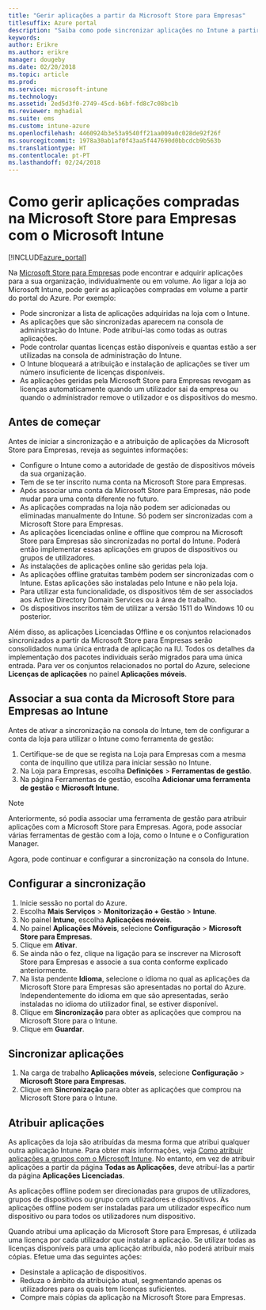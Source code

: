 ```yaml
---
title: "Gerir aplicações a partir da Microsoft Store para Empresas"
titlesuffix: Azure portal
description: "Saiba como pode sincronizar aplicações no Intune a partir da Microsoft Store para Empresas e, em seguida, atribuir e controlá-las."
keywords: 
author: Erikre
ms.author: erikre
manager: dougeby
ms.date: 02/20/2018
ms.topic: article
ms.prod: 
ms.service: microsoft-intune
ms.technology: 
ms.assetid: 2ed5d3f0-2749-45cd-b6bf-fd8c7c08bc1b
ms.reviewer: mghadial
ms.suite: ems
ms.custom: intune-azure
ms.openlocfilehash: 4460924b3e53a9540ff21aa009a0c028de92f26f
ms.sourcegitcommit: 1978a30ab1af0f43aa5f447690d0bbcdcb9b563b
ms.translationtype: HT
ms.contentlocale: pt-PT
ms.lasthandoff: 02/24/2018
---
```

# <a name="how-to-manage-apps-you-purchased-from-the-microsoft-store-for-business-with-microsoft-intune"></a>Como gerir aplicações compradas na Microsoft Store para Empresas com o Microsoft Intune

[!INCLUDE[azure_portal](./includes/azure_portal.md)]


Na [Microsoft Store para Empresas](https://www.microsoft.com/business-store) pode encontrar e adquirir aplicações para a sua organização, individualmente ou em volume. Ao ligar a loja ao Microsoft Intune, pode gerir as aplicações compradas em volume a partir do portal do Azure. Por exemplo:
* Pode sincronizar a lista de aplicações adquiridas na loja com o Intune.
* As aplicações que são sincronizadas aparecem na consola de administração do Intune. Pode atribuí-las como todas as outras aplicações.
* Pode controlar quantas licenças estão disponíveis e quantas estão a ser utilizadas na consola de administração do Intune.
* O Intune bloqueará a atribuição e instalação de aplicações se tiver um número insuficiente de licenças disponíveis.
* As aplicações geridas pela Microsoft Store para Empresas revogam as licenças automaticamente quando um utilizador sai da empresa ou quando o administrador remove o utilizador e os dispositivos do mesmo.

## <a name="before-you-start"></a>Antes de começar

Antes de iniciar a sincronização e a atribuição de aplicações da Microsoft Store para Empresas, reveja as seguintes informações:

- Configure o Intune como a autoridade de gestão de dispositivos móveis da sua organização.
- Tem de se ter inscrito numa conta na Microsoft Store para Empresas.
- Após associar uma conta da Microsoft Store para Empresas, não pode mudar para uma conta diferente no futuro.
- As aplicações compradas na loja não podem ser adicionadas ou eliminadas manualmente do Intune. Só podem ser sincronizadas com a Microsoft Store para Empresas.
- As aplicações licenciadas online e offline que comprou na Microsoft Store para Empresas são sincronizadas no portal do Intune. Poderá então implementar essas aplicações em grupos de dispositivos ou grupos de utilizadores. 
- As instalações de aplicações online são geridas pela loja.
- As aplicações offline gratuitas também podem ser sincronizadas com o Intune. Estas aplicações são instaladas pelo Intune e não pela loja.
- Para utilizar esta funcionalidade, os dispositivos têm de ser associados aos Active Directory Domain Services ou à área de trabalho.
- Os dispositivos inscritos têm de utilizar a versão 1511 do Windows 10 ou posterior.

Além disso, as aplicações Licenciadas Offline e os conjuntos relacionados sincronizados a partir da Microsoft Store para Empresas serão consolidados numa única entrada de aplicação na IU. Todos os detalhes da implementação dos pacotes individuais serão migrados para uma única entrada. Para ver os conjuntos relacionados no portal do Azure, selecione **Licenças de aplicações** no painel **Aplicações móveis**.

## <a name="associate-your-microsoft-store-for-business-account-with-intune"></a>Associar a sua conta da Microsoft Store para Empresas ao Intune
Antes de ativar a sincronização na consola do Intune, tem de configurar a conta da loja para utilizar o Intune como ferramenta de gestão:
1. Certifique-se de que se regista na Loja para Empresas com a mesma conta de inquilino que utiliza para iniciar sessão no Intune.
2. Na Loja para Empresas, escolha **Definições** > **Ferramentas de gestão**.
3. Na página Ferramentas de gestão, escolha **Adicionar uma ferramenta de gestão** e **Microsoft Intune**.

> [!NOTE]
> Anteriormente, só podia associar uma ferramenta de gestão para atribuir aplicações com a Microsoft Store para Empresas. Agora, pode associar várias ferramentas de gestão com a loja, como o Intune e o Configuration Manager.

Agora, pode continuar e configurar a sincronização na consola do Intune.

## <a name="configure-synchronization"></a>Configurar a sincronização

1. Inicie sessão no portal do Azure.
2. Escolha **Mais Serviços** > **Monitorização + Gestão** > **Intune**.
3. No painel **Intune**, escolha **Aplicações móveis**.
4. No painel **Aplicações Móveis**, selecione **Configuração** > **Microsoft Store para Empresas**.
5. Clique em **Ativar**.
6. Se ainda não o fez, clique na ligação para se inscrever na Microsoft Store para Empresas e associe a sua conta conforme explicado anteriormente.
7. Na lista pendente **Idioma**, selecione o idioma no qual as aplicações da Microsoft Store para Empresas são apresentadas no portal do Azure. Independentemente do idioma em que são apresentadas, serão instaladas no idioma do utilizador final, se estiver disponível.
8. Clique em **Sincronização** para obter as aplicações que comprou na Microsoft Store para o Intune.
9. Clique em **Guardar**.

## <a name="synchronize-apps"></a>Sincronizar aplicações

1. Na carga de trabalho **Aplicações móveis**, selecione **Configuração** > **Microsoft Store para Empresas**.
2. Clique em **Sincronização** para obter as aplicações que comprou na Microsoft Store para o Intune.

## <a name="assign-apps"></a>Atribuir aplicações

As aplicações da loja são atribuídas da mesma forma que atribui qualquer outra aplicação Intune. Para obter mais informações, veja [Como atribuir aplicações a grupos com o Microsoft Intune](apps-deploy.md). No entanto, em vez de atribuir aplicações a partir da página **Todas as Aplicações**, deve atribuí-las a partir da página **Aplicações Licenciadas**.

As aplicações offline podem ser direcionadas para grupos de utilizadores, grupos de dispositivos ou grupo com utilizadores e dispositivos.
As aplicações offline podem ser instaladas para um utilizador específico num dispositivo ou para todos os utilizadores num dispositivo. 


Quando atribui uma aplicação da Microsoft Store para Empresas, é utilizada uma licença por cada utilizador que instalar a aplicação. Se utilizar todas as licenças disponíveis para uma aplicação atribuída, não poderá atribuir mais cópias. Efetue uma das seguintes ações:
* Desinstale a aplicação de dispositivos.
* Reduza o âmbito da atribuição atual, segmentando apenas os utilizadores para os quais tem licenças suficientes.
* Compre mais cópias da aplicação na Microsoft Store para Empresas.


